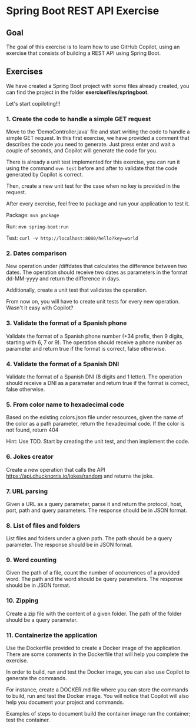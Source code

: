 # Spring Boot REST API Exercise

## Goal

The goal of this exercise is to learn how to use GitHub Copilot, using an exercise that consists of building a REST API using Spring Boot.

## Exercises

We have created a Spring Boot project with some files already created, you can find the project in the folder **exercisefiles/springboot**. 

Let's start copiloting!!!

### 1. Create the code to handle a simple GET request

Move to the 'DemoController.java' file and start writing the code to handle a simple GET request. In this first exercise, we have provided a comment that describes the code you need to generate. Just press enter and wait a couple of seconds, and Copilot will generate the code for you.

There is already a unit test implemented for this exercise, you can run it using the command `mvn test` before and after to validate that the code generated by Copilot is correct.

Then, create a new unit test for the case when no key is provided in the request.

After every exercise, feel free to package and run your application to test it.

Package: `mvn package`

Run: `mvn spring-boot:run`

Test: `curl -v http://localhost:8080/hello?key=world`

### 2. Dates comparison

New operation under /diffdates that calculates the difference between two dates. The operation should receive two dates as parameters in the format dd-MM-yyyy and return the difference in days. 

Additionally, create a unit test that validates the operation.

From now on, you will have to create unit tests for every new operation. Wasn't it easy with Copilot? 

### 3. Validate the format of a Spanish phone 

Validate the format of a Spanish phone number (+34 prefix, then 9 digits, starting with 6, 7 or 9). The operation should receive a phone number as parameter and return true if the format is correct, false otherwise. 

### 4. Validate the format of a Spanish DNI

Validate the format of a Spanish DNI (8 digits and 1 letter). The operation should receive a DNI as a parameter and return true if the format is correct, false otherwise. 

### 5. From color name to hexadecimal code

Based on the existing colors.json file under resources, given the name of the color as a path parameter, return the hexadecimal code. If the color is not found, return 404

Hint: Use TDD. Start by creating the unit test, and then implement the code.

### 6. Jokes creator

Create a new operation that calls the API https://api.chucknorris.io/jokes/random and returns the joke.

### 7. URL parsing

Given a URL as a query parameter, parse it and return the protocol, host, port, path and query parameters. The response should be in JSON format.

### 8. List of files and folders 

List files and folders under a given path. The path should be a query parameter. The response should be in JSON format.

### 9. Word counting

Given the path of a file, count the number of occurrences of a provided word. The path and the word should be query parameters. The response should be in JSON format.

### 10. Zipping

Create a zip file with the content of a given folder. The path of the folder should be a query parameter.

### 11. Containerize the application

Use the Dockerfile provided to create a Docker image of the application. There are some comments in the Dockerfile that will help you complete the exercise. 

In order to build, run and test the Docker image, you can also use Copilot to generate the commands. 

For instance, create a DOCKER.md file where you can store the commands to build, run and test the Docker image. You will notice that Copilot will also help you document your project and commands. 

Examples of steps to document build the container image run the container; test the container.
